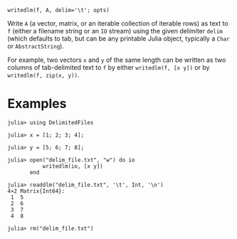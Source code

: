 ```
writedlm(f, A, delim='\t'; opts)
```

Write `A` (a vector, matrix, or an iterable collection of iterable rows) as text to `f` (either a filename string or an `IO` stream) using the given delimiter `delim` (which defaults to tab, but can be any printable Julia object, typically a `Char` or `AbstractString`).

For example, two vectors `x` and `y` of the same length can be written as two columns of tab-delimited text to `f` by either `writedlm(f, [x y])` or by `writedlm(f, zip(x, y))`.

# Examples

```jldoctest
julia> using DelimitedFiles

julia> x = [1; 2; 3; 4];

julia> y = [5; 6; 7; 8];

julia> open("delim_file.txt", "w") do io
           writedlm(io, [x y])
       end

julia> readdlm("delim_file.txt", '\t', Int, '\n')
4×2 Matrix{Int64}:
 1  5
 2  6
 3  7
 4  8

julia> rm("delim_file.txt")
```
